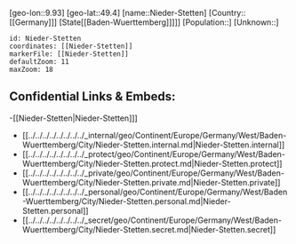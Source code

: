 ﻿---
location: [49.4,9.93]
mapzoom: [7,12] 
mapmarker: city 
type: City
tags:
- geo/City


SpocWebEntityId: 32901
isDeleted: false
confidential: public

---
[geo-lon::9.93]
[geo-lat::49.4]
[name::Nieder-Stetten]
[Country::[[Germany]]]
[State[[Baden-Wuerttemberg]]]]]
[Population::]
[Unknown::]


```leaflet
id: Nieder-Stetten
coordinates: [[Nieder-Stetten]]
markerFile: [[Nieder-Stetten]]
defaultZoom: 11 
maxZoom: 18
```


## Confidential Links & Embeds: 
-[[Nieder-Stetten|Nieder-Stetten]]] 
- [[../../../../../../../../_internal/geo/Continent/Europe/Germany/West/Baden-Wuerttemberg/City/Nieder-Stetten.internal.md|Nieder-Stetten.internal]] 
- [[../../../../../../../../_protect/geo/Continent/Europe/Germany/West/Baden-Wuerttemberg/City/Nieder-Stetten.protect.md|Nieder-Stetten.protect]] 
- [[../../../../../../../../_private/geo/Continent/Europe/Germany/West/Baden-Wuerttemberg/City/Nieder-Stetten.private.md|Nieder-Stetten.private]] 
- [[../../../../../../../../_personal/geo/Continent/Europe/Germany/West/Baden-Wuerttemberg/City/Nieder-Stetten.personal.md|Nieder-Stetten.personal]] 
- [[../../../../../../../../_secret/geo/Continent/Europe/Germany/West/Baden-Wuerttemberg/City/Nieder-Stetten.secret.md|Nieder-Stetten.secret]] 
